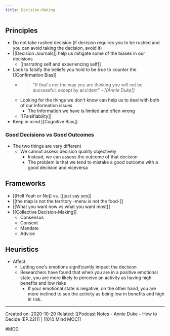 ```yaml
---
title: Decision-Making
---
```

## Principles
- Do not take rushed decision (if decision requires you to be rushed and you can avoid taking the decision, avoid it) 
- [[Decision Journals]] help us mitigate some of the biases in our decisions
	- [[narrating self and experiencing self]]
- Look to falsify the beliefs you hold to be true to counter the [[Confirmation Bias]]
	- > "If that's not the way you are thinking you will not be successful, except by accident" - *[[Annie Duke]]*
	- Looking for the things we don't know can help us to deal with both of our information issues
		- The Information we have is limited and often wrong
	- [[Falsifiability]]
- Keep in mind [[Cognitive Bias]]


### Good Decisions vs Good Outcomes
- The two things are very different
	- We cannot assess decision quality objectively
		- Instead, we can assess the outcome of that decision
		- The problem is that we tend to mistake a good outcome with a good decision and viceversa

## Frameworks
- [[Hell Yeah or No]] vs. [[just say yes]]
- [[the map is not the territory -menu is not the food-]]
- [[What you want now vs what you want most]] 
- [[Collective Decision-Making]]
	- Consensus
	- Consent
	- Mandate
	- Advice

## Heuristics
- Affect
	- Letting one's emotions significantly impact the decision
	- Researchers have found that when you are in a positive emotional state, you are more likely to perceive an activity as having high benefits and low risks
		- If your emotional state is negative, on the other hand, you are more inclined to see the activity as being low in benefits and high in risk.

-------------------
Created on: 2020-10-20
Related: [[Podcast Notes - Annie Duke – How to Decide (EP.22)]] | [[010 Mind MOC]]

#MOC 
